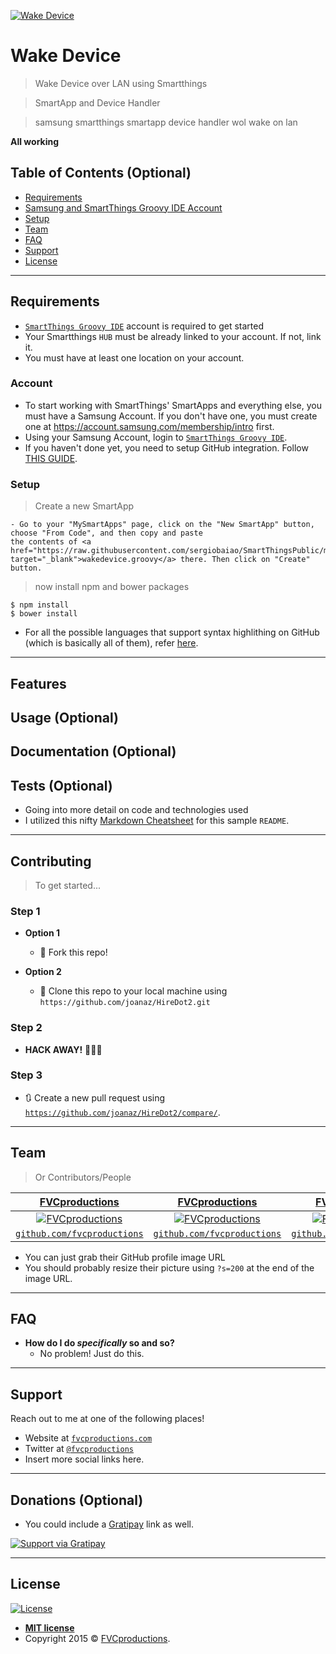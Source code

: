 <a href="https://github.com/sergiobaiao/SmartThingsPublic/blob/master/wakedevice/"><img src="https://github.com/sergiobaiao/SmartThingsPublic/blob/master/wakedevice/wakebutton512.png" title="Wake Device" alt="Wake Device"></a>




# Wake Device

> Wake Device over LAN using Smartthings

> SmartApp and Device Handler

> samsung smartthings smartapp device handler wol wake on lan

**All working**

## Table of Contents (Optional)



- [Requirements](#requeriments)
- [Samsung and SmartThings Groovy IDE Account](#account)
- [Setup](#setup)
- [Team](#team)
- [FAQ](#faq)
- [Support](#support)
- [License](#license)


---

## Requirements

- <a href="https://graph.api.smartthings.com/" target="_blank">`SmartThings Groovy IDE`</a> account is required to get started
- Your Smartthings `HUB` must be already linked to your account. If not, link it.
- You must have at least one location on your account. 

### Account

- To start working with SmartThings' SmartApps and everything else, you must have a Samsung Account. If you don't have one, you must create one at https://account.samsung.com/membership/intro first.
- Using your Samsung Account, login to <a href="https://graph.api.smartthings.com/" target="_blank">`SmartThings Groovy IDE`</a>. 
- If you haven't done yet, you need to setup GitHub integration. Follow <a href="https://docs.smartthings.com/en/latest/tools-and-ide/github-integration.html?highlight=github" target="_blank">THIS GUIDE</a>.

### Setup

> Create a new SmartApp

    - Go to your "MySmartApps" page, click on the "New SmartApp" button, choose "From Code", and then copy and paste
	the contents of <a href="https://raw.githubusercontent.com/sergiobaiao/SmartThingsPublic/master/wakedevice/wakedevice.groovy" target="_blank">wakedevice.groovy</a> there. Then click on "Create" button.


> now install npm and bower packages

```shell
$ npm install
$ bower install
```

- For all the possible languages that support syntax highlithing on GitHub (which is basically all of them), refer <a href="https://github.com/github/linguist/blob/master/lib/linguist/languages.yml" target="_blank">here</a>.

---

## Features
## Usage (Optional)
## Documentation (Optional)
## Tests (Optional)

- Going into more detail on code and technologies used
- I utilized this nifty <a href="https://github.com/adam-p/markdown-here/wiki/Markdown-Cheatsheet" target="_blank">Markdown Cheatsheet</a> for this sample `README`.

---

## Contributing

> To get started...

### Step 1

- **Option 1**
    - 🍴 Fork this repo!

- **Option 2**
    - 👯 Clone this repo to your local machine using `https://github.com/joanaz/HireDot2.git`

### Step 2

- **HACK AWAY!** 🔨🔨🔨

### Step 3

- 🔃 Create a new pull request using <a href="https://github.com/joanaz/HireDot2/compare/" target="_blank">`https://github.com/joanaz/HireDot2/compare/`</a>.

---

## Team

> Or Contributors/People

| <a href="http://fvcproductions.com" target="_blank">**FVCproductions**</a> | <a href="http://fvcproductions.com" target="_blank">**FVCproductions**</a> | <a href="http://fvcproductions.com" target="_blank">**FVCproductions**</a> |
| :---: |:---:| :---:|
| [![FVCproductions](https://avatars1.githubusercontent.com/u/4284691?v=3&s=200)](http://fvcproductions.com)    | [![FVCproductions](https://avatars1.githubusercontent.com/u/4284691?v=3&s=200)](http://fvcproductions.com) | [![FVCproductions](https://avatars1.githubusercontent.com/u/4284691?v=3&s=200)](http://fvcproductions.com)  |
| <a href="http://github.com/fvcproductions" target="_blank">`github.com/fvcproductions`</a> | <a href="http://github.com/fvcproductions" target="_blank">`github.com/fvcproductions`</a> | <a href="http://github.com/fvcproductions" target="_blank">`github.com/fvcproductions`</a> |

- You can just grab their GitHub profile image URL
- You should probably resize their picture using `?s=200` at the end of the image URL.

---

## FAQ

- **How do I do *specifically* so and so?**
    - No problem! Just do this.

---

## Support

Reach out to me at one of the following places!

- Website at <a href="http://fvcproductions.com" target="_blank">`fvcproductions.com`</a>
- Twitter at <a href="http://twitter.com/fvcproductions" target="_blank">`@fvcproductions`</a>
- Insert more social links here.

---

## Donations (Optional)

- You could include a <a href="https://cdn.rawgit.com/gratipay/gratipay-badge/2.3.0/dist/gratipay.png" target="_blank">Gratipay</a> link as well.

[![Support via Gratipay](https://cdn.rawgit.com/gratipay/gratipay-badge/2.3.0/dist/gratipay.png)](https://gratipay.com/fvcproductions/)


---

## License

[![License](http://img.shields.io/:license-mit-blue.svg?style=flat-square)](http://badges.mit-license.org)

- **[MIT license](http://opensource.org/licenses/mit-license.php)**
- Copyright 2015 © <a href="http://fvcproductions.com" target="_blank">FVCproductions</a>.
